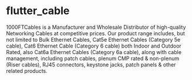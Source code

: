 # flutter_cable
1000FTCables is a Manufacturer and Wholesale Distributor of high-quality Networking Cables at competitive prices. Our product range includes, but not limited to Bulk Ethernet Cables, Cat5e Ethernet Cables (Category 5e cable), Cat6 Ethernet Cable (Category 6 cable) both Indoor and Outdoor Rated, also Cat6a Ethernet Cables (Category 6a cable), along with cable management, including patch cables, plenum CMP rated & non-plenum (Riser cables), RJ45 connectors, keystone jacks, patch panels & other related products.
